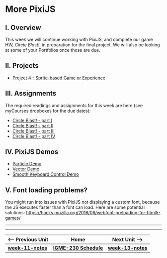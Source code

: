 # More PixiJS

## I. Overview
This week we will continue working with PixiJS, and complete our game HW, *Circle Blast!*, in preparation for the final project. We will also be looking at some of your Portfolios once those are due.

## II. Projects
- [Project 4 - Sprite-based Game or Experience](https://github.com/tonethar/IGME-230-Fall-2018/blob/master/projects/project-4.md)

## III. Assignments
The required readings and assignments for this week are here (see myCourses dropboxes for the due dates):

- [Circle Blast! - part I](https://github.com/tonethar/IGME-230-Master/blob/master/notes/HW-circle-blast-1.md)
- [Circle Blast! - part II](https://github.com/tonethar/IGME-230-Master/blob/master/notes/HW-circle-blast-2.md)
- [Circle Blast! - part III](https://github.com/tonethar/IGME-230-Master/blob/master/notes/HW-circle-blast-3.md)
- [Circle Blast! - part IV](https://github.com/tonethar/IGME-230-Master/blob/master/notes/HW-circle-blast-4.md)

## IV. PixiJS Demos
- [Particle Demo](https://github.com/tonethar/IGME-230-Master/blob/master/notes/_files/particle-demo.zip)
- [Vector Demo](https://github.com/tonethar/IGME-230-Master/blob/master/notes/_files/PixiJS-vectors.zip)
- [Smooth Keyboard Control Demo](https://github.com/tonethar/IGME-230-Master/blob/master/notes/_files/smooth-keyboard-control.zip)

## V. Font loading problems?
You might run into issues with PixiJS not displaying a custom font, because the JS executes faster than a font can load. Here are some potential solutions:
https://hacks.mozilla.org/2016/06/webfont-preloading-for-html5-games/

<hr><hr>

| <-- Previous Unit | Home | Next Unit -->
| --- | --- | --- 
| [**week-11-notes**](week-11-notes.md)     |  [**IGME-230 Schedule**](../schedule.md) | [**week-13-notes**](week-13-notes.md)
